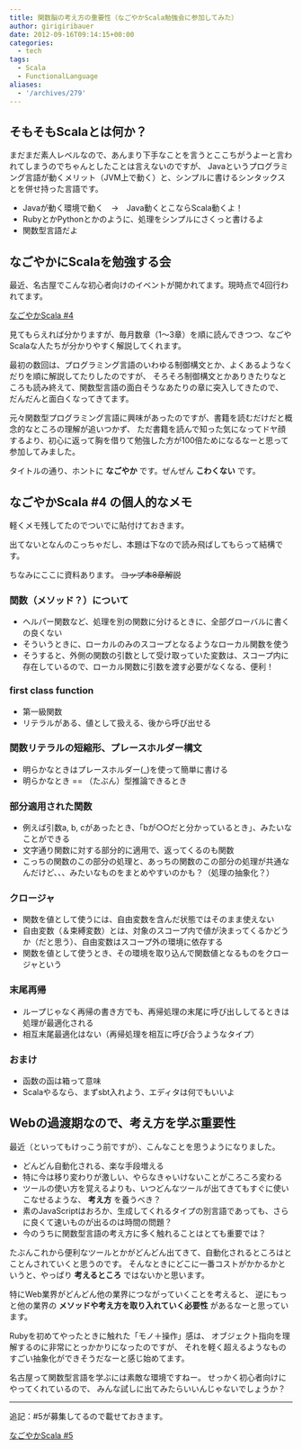 ```yaml
---
title: 関数脳の考え方の重要性（なごやかScala勉強会に参加してみた）
author: girigiribauer
date: 2012-09-16T09:14:15+00:00
categories:
  - tech
tags:
  - Scala
  - FunctionalLanguage
aliases:
  - '/archives/279'
---
```

## そもそもScalaとは何か？

まだまだ素人レベルなので、あんまり下手なことを言うとここちがうよーと言われてしまうのでちゃんとしたことは言えないのですが、 Javaというプログラミング言語が動くメリット（JVM上で動く）と、シンプルに書けるシンタックスとを併せ持った言語です。

- Javaが動く環境で動く　→　Java動くとこならScala動くよ！
- RubyとかPythonとかのように、処理をシンプルにさくっと書けるよ
- 関数型言語だよ



## なごやかにScalaを勉強する会

最近、名古屋でこんな初心者向けのイベントが開かれてます。現時点で4回行われてます。

[なごやかScala #4](http://partake.in/events/884fae5f-0fef-4979-bf96-94a5b31ebcc9)

見てもらえれば分かりますが、毎月数章（1〜3章）を順に読んできつつ、なごやScalaな人たちが分かりやすく解説してくれます。

最初の数回は、プログラミング言語のいわゆる制御構文とか、よくあるようなくだりを順に解説してたりしたのですが、 そろそろ制御構文とかありきたりなところも読み終えて、関数型言語の面白そうなあたりの章に突入してきたので、 だんだんと面白くなってきてます。

元々関数型プログラミング言語に興味があったのですが、書籍を読むだけだと概念的なところの理解が追いつかず、 ただ書籍を読んで知った気になってドヤ顔するより、初心に返って胸を借りて勉強した方が100倍ためになるなーと思って 参加してみました。

タイトルの通り、ホントに **なごやか** です。ぜんぜん **こわくない** です。



## なごやかScala #4 の個人的なメモ

軽くメモ残してたのでついでに貼付けておきます。

出てないとなんのこっちゃだし、本題は下なので読み飛ばしてもらって結構です。

ちなみにここに資料あります。 ~~コップ本8章解説~~

### 関数（メソッド？）について

- ヘルパー関数など、処理を別の関数に分けるときに、全部グローバルに書くの良くない
- そういうときに、ローカルのみのスコープとなるようなローカル関数を使う
- そうすると、外側の関数の引数として受け取っていた変数は、スコープ内に存在しているので、ローカル関数に引数を渡す必要がなくなる、便利！

### first class function

- 第一級関数
- リテラルがある、値として扱える、後から呼び出せる

### 関数リテラルの短縮形、プレースホルダー構文

- 明らかなときはプレースホルダー(\_)を使って簡単に書ける
- 明らかなとき == （たぶん）型推論できるとき

### 部分適用された関数

- 例えば引数a, b, cがあったとき、「bが○○だと分かっているとき」、みたいなことができる
- 文字通り関数に対する部分的に適用で、返ってくるのも関数
- こっちの関数のこの部分の処理と、あっちの関数のこの部分の処理が共通なんだけど、、、みたいなものをまとめやすいのかも？（処理の抽象化？）

### クロージャ

- 関数を値として使うには、自由変数を含んだ状態ではそのまま使えない
- 自由変数（＆束縛変数）とは、対象のスコープ内で値が決まってくるかどうか（だと思う）、自由変数はスコープ外の環境に依存する
- 関数を値として使うとき、その環境を取り込んで関数値となるものをクロージャという

### 末尾再帰

- ループじゃなく再帰の書き方でも、再帰処理の末尾に呼び出ししてるときは処理が最適化される
- 相互末尾最適化はない（再帰処理を相互に呼び合うようなタイプ）

### おまけ

- 函数の函は箱って意味
- Scalaやるなら、まずsbt入れよう、エディタは何でもいいよ



## Webの過渡期なので、考え方を学ぶ重要性

最近（といってもけっこう前ですが）、こんなことを思うようになりました。

- どんどん自動化される、楽な手段増える
- 特に今は移り変わりが激しい、やらなきゃいけないことがころころ変わる
- ツールの使い方を覚えるよりも、いつどんなツールが出てきてもすぐに使いこなせるような、 **考え方** を養うべき？
- 素のJavaScriptはおろか、生成してくれるタイプの別言語であっても、さらに良くて速いものが出るのは時間の問題？
- 今のうちに関数型言語の考え方に多く触れることはとても重要では？

たぶんこれから便利なツールとかがどんどん出てきて、自動化されるところはとことんされていくと思うのです。 そんなときにどこに一番コストがかかるかというと、やっぱり **考えるところ** ではないかと思います。

特にWeb業界がどんどん他の業界につながっていくことを考えると、 逆にもっと他の業界の **メソッドや考え方を取り入れていく必要性** があるなーと思っています。

Rubyを初めてやったときに触れた「モノ＋操作」感は、 オブジェクト指向を理解するのに非常にとっかかりになったのですが、 それを軽く超えるようなものすごい抽象化ができそうだなーと感じ始めてます。

名古屋って関数型言語を学ぶには素敵な環境ですねー。 せっかく初心者向けにやってくれているので、 みんな試しに出てみたらいいんじゃないでしょうか？

---

追記：#5が募集してるので載せておきます。

[なごやかScala #5](http://partake.in/events/30b6efce-3c1a-43b9-88bf-1636d464e6f4)
